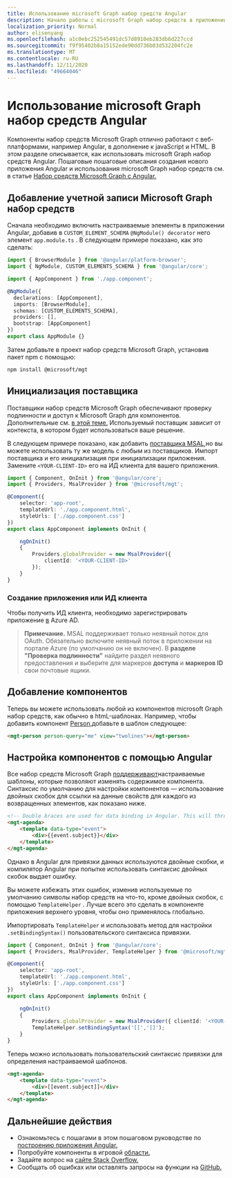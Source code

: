 ```yaml
---
title: Использование microsoft Graph набор средств Angular
description: Начало работы с microsoft Graph набор средств в приложении Angular.
localization_priority: Normal
author: elisenyang
ms.openlocfilehash: a1c0ebc252545491dc57d8910eb283db6d227ccd
ms.sourcegitcommit: f9f95402b8a15152ede90dd736b03d532204fc2e
ms.translationtype: MT
ms.contentlocale: ru-RU
ms.lasthandoff: 12/11/2020
ms.locfileid: "49664046"
---
```

# <a name="use-the-microsoft-graph-toolkit-with-angular"></a>Использование microsoft Graph набор средств Angular

Компоненты набор средств Microsoft Graph отлично работают с веб-платформами, например Angular, в дополнение к javaScript и HTML. В этом разделе описывается, как использовать microsoft Graph набор средств Angular. Пошаговые пошаговые описания создания нового приложения Angular и использования microsoft Graph набор средств см. в статье [Набор средств Microsoft Graph с Angular.](https://developer.microsoft.com/graph/blogs/a-lap-around-microsoft-graph-toolkit-day-14-using-microsoft-graph-toolkit-with-angular/)

## <a name="add-the-microsoft-graph-toolkit"></a>Добавление учетной записи Microsoft Graph набор средств

Сначала необходимо включить настраиваемые элементы в приложении Angular, добавив в `CUSTOM_ELEMENT_SCHEMA` `@NgModule() decorator` него элемент `app.module.ts` . В следующем примере показано, как это сделать:
```ts
import { BrowserModule } from '@angular/platform-browser';
import { NgModule, CUSTOM_ELEMENTS_SCHEMA } from '@angular/core';

import { AppComponent } from './app.component';

@NgModule({
  declarations: [AppComponent],
  imports: [BrowserModule],
  schemas: [CUSTOM_ELEMENTS_SCHEMA],
  providers: [],
  bootstrap: [AppComponent]
})
export class AppModule {}
```
Затем добавьте в проект набор средств Microsoft Graph, установив пакет npm с помощью:
```bash
npm install @microsoft/mgt
```
## <a name="initialize-a-provider"></a>Инициализация поставщика

Поставщики набор средств Microsoft Graph обеспечивают проверку подлинности и доступ к Microsoft Graph для компонентов. Дополнительные см. [в этой теме.](../providers/providers.md) Используемый поставщик зависит от контекста, в котором будет использоваться ваше решение.

В следующем примере показано, как добавить [поставщика MSAL,](../providers/msal.md)но вы можете использовать ту же модель с любым из поставщиков. Импорт поставщика и его инициализация при инициализации приложения. Замените `<YOUR-CLIENT-ID>` его на ИД клиента для вашего приложения.

```ts
import { Component, OnInit } from '@angular/core';
import { Providers, MsalProvider } from '@microsoft/mgt';

@Component({
    selector: 'app-root',
    templateUrl: './app.component.html',
    styleUrls: ['./app.component.css']
})
export class AppComponent implements OnInit {

    ngOnInit()
    {
        Providers.globalProvider = new MsalProvider({
            clientId: '<YOUR-CLIENT-ID>'
        });
    }
}
```
### <a name="create-an-appclient-id"></a>Создание приложения или ИД клиента
Чтобы получить ИД клиента, необходимо зарегистрировать приложение [в](../../auth-register-app-v2.md) Azure AD. 
>**Примечание.** MSAL поддерживает только неявный поток для OAuth. Обязательно включите неявный поток в приложении на портале Azure (по умолчанию он не включен). В **разделе "Проверка подлинности"** найдите раздел неявного предоставления и выберите для маркеров **доступа** и **маркеров ID** свои почтовые ящики. 

## <a name="add-components"></a>Добавление компонентов

Теперь вы можете использовать любой из компонентов microsoft Graph набор средств, как обычно в htmL-шаблонах. Например, чтобы добавить компонент [Person,](../components/person.md)добавьте в шаблон следующее:

```html
<mgt-person person-query="me" view="twolines"></mgt-person>
```

## <a name="customizing-components-with-angular"></a>Настройка компонентов с помощью Angular

Все набор средств Microsoft Graph [поддерживают](../customize-components/templates.md)настраиваемые шаблоны, которые позволяют изменять содержимое компонента. Синтаксис по умолчанию для настройки компонентов — использование двойных скобок для ссылки на данные свойств для каждого из возвращенных элементов, как показано ниже.

```html
<!-- Double braces are used for data binding in Angular. This will throw an error. -->
<mgt-agenda>
    <template data-type="event">
        <div>{{event.subject}}</div>
    </template>
</mgt-agenda>
```

Однако в Angular для привязки данных используются двойные скобки, и компилятор Angular при попытке использовать синтаксис двойных скобок выдает ошибку.

Вы можете избежать этих ошибок, изменив используемые по умолчанию символы набор средств на что-то, кроме двойных скобок, с помощью `TemplateHelper` . Лучше всего это сделать в компоненте приложения верхнего уровня, чтобы оно применялось глобально.

Импортировать `TemplateHelper` и использовать метод для настройки `.setBindingSyntax()` пользовательского синтаксиса привязки.

```ts
import { Component, OnInit } from '@angular/core';
import { Providers, MsalProvider, TemplateHelper } from '@microsoft/mgt';

@Component({
    selector: 'app-root',
    templateUrl: './app.component.html',
    styleUrls: ['./app.component.css']
})
export class AppComponent implements OnInit {

    ngOnInit()
    {
        Providers.globalProvider = new MsalProvider({ clientId: '<YOUR-CLIENT-ID>'})
        TemplateHelper.setBindingSyntax('[[',']]');
    }
}
```
Теперь можно использовать пользовательский синтаксис привязки для определения настраиваемой шаблонов.

```html
<mgt-agenda>
    <template data-type="event">
        <div>[[event.subject]]</div>
    </template>
</mgt-agenda>
```

## <a name="next-steps"></a>Дальнейшие действия
- Ознакомьтесь с пошагами в этом пошаговом руководстве по [построению приложения Angular.](https://developer.microsoft.com/graph/blogs/a-lap-around-microsoft-graph-toolkit-day-14-using-microsoft-graph-toolkit-with-angular/)
- Попробуйте компоненты в игровой [области.](https://mgt.dev)
- Задайте вопрос на [сайте Stack Overflow.](https://aka.ms/mgt-question)
- Сообщать об ошибках или оставлять запросы на функции на [GitHub.](https://aka.ms/mgt)